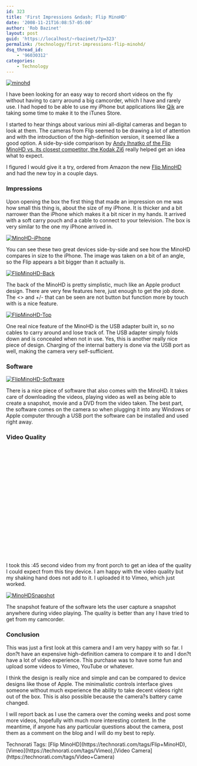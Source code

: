 ```yaml
---
id: 323
title: 'First Impressions &ndash; Flip MinoHD'
date: '2008-11-21T16:08:57-05:00'
author: 'Rob Bazinet'
layout: post
guid: 'https://localhost/~rbazinet/?p=323'
permalink: /technology/first-impressions-flip-minohd/
dsq_thread_id:
    - '96030312'
categories:
    - Technology
---
```


[![minohd](https://accidentaltechnologist.com/files/media/image/WindowsLiveWriter/FirstImpressionsFlipMinoHD_84B3/minohd_thumb.jpg "minohd")](https://accidentaltechnologist.com/files/media/image/WindowsLiveWriter/FirstImpressionsFlipMinoHD_84B3/minohd_2.jpg)

I have been looking for an easy way to record short videos on the fly without having to carry around a big camcorder, which I have and rarely use. I had hoped to be able to use my iPhone but applications like [Qik](https://qik.com/) are taking some time to make it to the iTunes Store.

I started to hear things about various mini all-digital cameras and began to look at them. The cameras from Flip seemed to be drawing a lot of attention and with the introduction of the high-definition version, it seemed like a good option. A side-by-side comparison by [Andy Ihnatko of the Flip MinoHD vs. its closest competitor, the Kodak Zi6](https://ihnatko.com/index.php/2008/11/16/showcase-showdown-flip-mino-hd-versus-kodak-zi6/) really helped get an idea what to expect.

I figured I would give it a try, ordered from Amazon the new [Flip MinoHD](https://www.theflip.com/products_flip_mino.shtml#scene=sceneMain) and had the new toy in a couple days.

### Impressions

Upon opening the box the first thing that made an impression on me was how small this thing is, about the size of my iPhone. It is thicker and a bit narrower than the iPhone which makes it a bit nicer in my hands. It arrived with a soft carry pouch and a cable to connect to your television. The box is very similar to the one my iPhone arrived in.

[![MinoHD-iPhone](https://accidentaltechnologist.com/files/media/image/WindowsLiveWriter/FirstImpressionsFlipMinoHD_84B3/MinoHD-iPhone_thumb.jpg "MinoHD-iPhone")](https://accidentaltechnologist.com/files/media/image/WindowsLiveWriter/FirstImpressionsFlipMinoHD_84B3/MinoHD-iPhone_2.jpg)

You can see these two great devices side-by-side and see how the MinoHD compares in size to the iPhone. The image was taken on a bit of an angle, so the Flip appears a bit bigger than it actually is.

[![FlipMinoHD-Back](https://accidentaltechnologist.com/files/media/image/WindowsLiveWriter/FirstImpressionsFlipMinoHD_84B3/FlipMinoHD-Back_thumb.jpg "FlipMinoHD-Back")](https://accidentaltechnologist.com/files/media/image/WindowsLiveWriter/FirstImpressionsFlipMinoHD_84B3/FlipMinoHD-Back_2.jpg)

The back of the MinoHD is pretty simplistic, much like an Apple product design. There are very few features here, just enough to get the job done. The &lt;&gt; and +/- that can be seen are not button but function more by touch with is a nice feature.

[![FlipMinoHD-Top](https://accidentaltechnologist.com/files/media/image/WindowsLiveWriter/FirstImpressionsFlipMinoHD_84B3/FlipMinoHD-Top_thumb.jpg "FlipMinoHD-Top")](https://accidentaltechnologist.com/files/media/image/WindowsLiveWriter/FirstImpressionsFlipMinoHD_84B3/FlipMinoHD-Top_2.jpg)

One real nice feature of the MinoHD is the USB adapter built in, so no cables to carry around and lose track of. The USB adapter simply folds down and is concealed when not in use. Yes, this is another really nice piece of design. Charging of the internal battery is done via the USB port as well, making the camera very self-sufficient.

### Software

[![FlipMinoHD-Software](https://accidentaltechnologist.com/files/media/image/WindowsLiveWriter/FirstImpressionsFlipMinoHD_84B3/FlipMinoHD-Software_thumb.jpg "FlipMinoHD-Software")](https://accidentaltechnologist.com/files/media/image/WindowsLiveWriter/FirstImpressionsFlipMinoHD_84B3/FlipMinoHD-Software_2.jpg)

There is a nice piece of software that also comes with the MinoHD. It takes care of downloading the videos, playing video as well as being able to create a snapshot, movie and a DVD from the video taken. The best part, the software comes on the camera so when plugging it into any Windows or Apple computer through a USB port the software can be installed and used right away.

### Video Quality

<object height="300" width="400"><param name="allowfullscreen" value="true"></param><param name="allowscriptaccess" value="always"></param><param name="movie" value="https://vimeo.com/moogaloop.swf?clip_id=2307498&server=vimeo.com&show_title=1&show_byline=1&show_portrait=0&color=&fullscreen=1"></param><embed allowfullscreen="true" allowscriptaccess="always" height="300" src="https://vimeo.com/moogaloop.swf?clip_id=2307498&server=vimeo.com&show_title=1&show_byline=1&show_portrait=0&color=&fullscreen=1" type="application/x-shockwave-flash" width="400"></embed></object>

I took this :45 second video from my front porch to get an idea of the quality I could expect from this tiny device. I am happy with the video quality but my shaking hand does not add to it. I uploaded it to Vimeo, which just worked.

[![MinoHDSnapshot](https://accidentaltechnologist.com/files/media/image/WindowsLiveWriter/FirstImpressionsFlipMinoHD_84B3/MinoHDSnapshot_thumb.jpg "MinoHDSnapshot")](https://accidentaltechnologist.com/files/media/image/WindowsLiveWriter/FirstImpressionsFlipMinoHD_84B3/MinoHDSnapshot_2.jpg)

The snapshot feature of the software lets the user capture a snapshot anywhere during video playing. The quality is better than any I have tried to get from my camcorder.

### Conclusion

This was just a first look at this camera and I am very happy with so far. I don?t have an expensive high-definition camera to compare it to and I don?t have a lot of video experience. This purchase was to have some fun and upload some videos to Vimeo, YouTube or whatever.

I think the design is really nice and simple and can be compared to device designs like those of Apple. The minimalistic controls interface gives someone without much experience the ability to take decent videos right out of the box. This is also possible because the camera?s battery came changed.

I will report back as I use the camera over the coming weeks and post some more videos, hopefully with much more interesting content. In the meantime, if anyone has any particular questions about the camera, post them as a comment on the blog and I will do my best to reply.

<div class="wlWriterEditableSmartContent" id="scid:0767317B-992E-4b12-91E0-4F059A8CECA8:dbeaf14d-d235-43ae-bc78-94695477c7a2" style="padding-right: 0px; display: inline; padding-left: 0px; float: none; padding-bottom: 0px; margin: 0px; padding-top: 0px">Technorati Tags: [Flip MinoHD](https://technorati.com/tags/Flip+MinoHD),[Vimeo](https://technorati.com/tags/Vimeo),[Video Camera](https://technorati.com/tags/Video+Camera)</div>